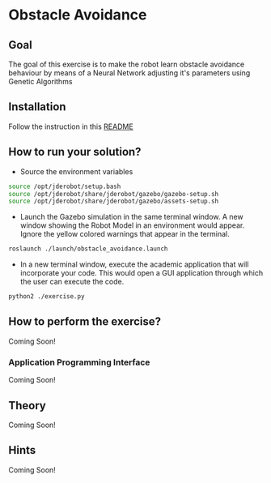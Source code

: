 # Obstacle Avoidance

## Goal
The goal of this exercise is to make the robot learn obstacle avoidance behaviour by means of a Neural Network adjusting it's parameters using Genetic Algorithms

## Installation
Follow the instruction in this [README](./../README.md)

## How to run your solution?

- Source the environment variables

```bash
source /opt/jderobot/setup.bash
source /opt/jderobot/share/jderobot/gazebo/gazebo-setup.sh
source /opt/jderobot/share/jderobot/gazebo/assets-setup.sh
```

- Launch the Gazebo simulation in the same terminal window. A new window showing the Robot Model in an environment would appear. Ignore the yellow colored warnings that appear in the terminal.

```bash
roslaunch ./launch/obstacle_avoidance.launch
```

- In a new terminal window, execute the academic application that will incorporate your code. This would open a GUI application through which the user can execute the code.

```bash
python2 ./exercise.py
```

## How to perform the exercise?
Coming Soon!

### Application Programming Interface
Coming Soon!

## Theory
Coming Soon!

## Hints
Coming Soon!
